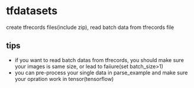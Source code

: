 # tfdatasets
create tfrecords files(include zip), read batch data from tfrecords file

## tips
- if you want to read batch datas from tfrecords, you should make sure your images is same size, or lead to faiiure(set batch_size>1) 
- you can pre-process your single data in parse_example and make sure your opration work in tensor(tensorflow)
